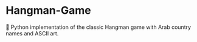 # Hangman-Game
🎯 Python implementation of the classic Hangman game with Arab country names and ASCII art.
